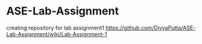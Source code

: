 # ASE-Lab-Assignment
creating repository for lab assignment1
https://github.com/DivyaPutta/ASE-Lab-Assignment/wiki/Lab-Assignment-1
